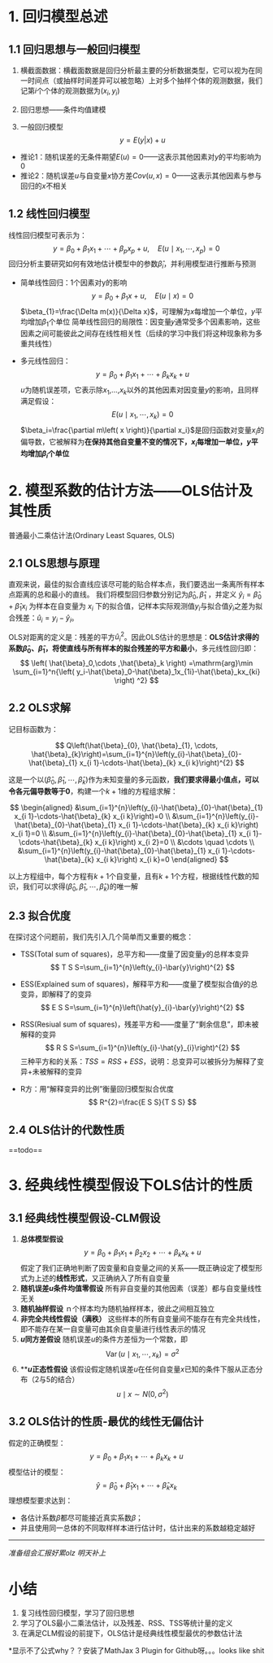 # 1. 回归模型总述
## 1.1 回归思想与一般回归模型
1. 横截面数据：横截面数据是回归分析最主要的分析数据类型，它可以视为在同一时间点（或抽样时间差异可以被忽略）上对多个抽样个体的观测数据，我们记第$i$个个体的观测数据为$(x_i,y_i)$
2. 回归思想——条件均值建模

3. 一般回归模型
$$
y=E(y|x)+u
$$
- 推论1：随机误差的无条件期望$E(u)=0$——这表示其他因素对$y$的平均影响为0
- 推论2：随机误差$u$与自变量$x$协方差$Cov(u,x)=0$——这表示其他因素与参与回归的$x$不相关
## 1.2 线性回归模型
线性回归模型可表示为：
$$
y=\beta_{0}+\beta_{1} x_{1}+\cdots+\beta_{p} x_{p}+u, \quad E\left(u \mid x_{1}, \cdots, x_{p}\right)=0
$$
回归分析主要研究如何有效地估计模型中的参数$\hat{\beta}_i$，并利用模型进行推断与预测
- 简单线性回归：1个因素对y的影响
$$
y=\beta_{0}+\beta_{1} x+u, \quad E(u \mid x)=0
$$
$\beta_{1}=\frac{\Delta m(x)}{\Delta x}$，可理解为$x$每增加一个单位，$y$平均增加$\beta_1$个单位
简单线性回归的局限性：因变量𝑦通常受多个因素影响，这些因素之间可能彼此之间存在线性相关性（后续的学习中我们将这种现象称为多重共线性）

- 多元线性回归：
$$
y=\beta_{0}+\beta_{1} x_{1}+\cdots+\beta_{k} x_{k}+u
$$
$u$为随机误差项，它表示除$x_1$,…,$x_k$以外的其他因素对因变量$y$的影响，且同样满足假设：
$$
E\left(u \mid x_{1}, \cdots, x_{k}\right)=0
$$
$\beta_i=\frac{\partial m\left( x \right)}{\partial x_i}$是回归函数对变量$x_i$的偏导数，它被解释为**在保持其他自变量不变的情况下，$x_i$每增加一单位，$y$平均增加$\beta_i$个单位**

# 2. 模型系数的估计方法——OLS估计及其性质
普通最小二乘估计法(Ordinary Least Squares, OLS)
## 2.1 OLS思想与原理
直观来说，最佳的拟合直线应该尽可能的贴合样本点，我们要选出一条离所有样本点距离的总和最小的直线。
我们将模型回归参数分别记为$\hat{\beta}_{0},\hat{\beta}_{1}$ ，并定义 $\hat{y}_{i}=\hat{\beta}_{0}+\hat{\beta}_{1} x_{i}$ 为样本在自变量为 $x_i$ 下的拟合值，记样本实际观测值$y_i$与拟合值$\hat{y}_{i}$之差为拟合残差：$\hat{u}_{i}=y_{i}-\hat{y}_{i}$。

OLS对距离的定义是：残差的平方${\hat{u}_i}^2$。因此OLS估计的思想是：**OLS估计求得的系数$\hat{\beta}_{0}$、$\hat{\beta}_{1}$，将使直线与所有样本的拟合残差的平方和最小**，多元线性回归即：
$$
\left( \hat{\beta}_0,\cdots ,\hat{\beta}_k \right) =\mathrm{arg}\min \sum_{i=1}^n{\left( y_i-\hat{\beta}_0-\hat{\beta}_1x_{1i}-\hat{\beta}_kx_{ki} \right) ^2}
$$
## 2.2 OLS求解
记目标函数为：

$$
Q\left(\hat{\beta}_{0}, \hat{\beta}_{1}, \cdots, \hat{\beta}_{k}\right)=\sum_{i=1}^{n}\left(y_{i}-\hat{\beta}_{0}-\hat{\beta}_{1} x_{i 1}-\cdots-\hat{\beta}_{k} x_{i k}\right)^{2}
$$

这是一个以$(\hat{\beta}_{0}, \hat{\beta}_{1}, \cdots, \hat{\beta}_{k})$作为未知变量的多元函数，**我们要求得最小值点，可以令各元偏导数等于0**，构建一个$k+1$维的方程组求解：

$$
\begin{aligned}
&\sum_{i=1}^{n}\left(y_{i}-\hat{\beta}_{0}-\hat{\beta}_{1} x_{i 1}-\cdots-\hat{\beta}_{k} x_{i k}\right)=0 \\
&\sum_{i=1}^{n}\left(y_{i}-\hat{\beta}_{0}-\hat{\beta}_{1} x_{i 1}-\cdots-\hat{\beta}_{k} x_{i k}\right) x_{i 1}=0 \\
&\sum_{i=1}^{n}\left(y_{i}-\hat{\beta}_{0}-\hat{\beta}_{1} x_{i 1}-\cdots-\hat{\beta}_{k} x_{i k}\right) x_{i 2}=0 \\
&\cdots \quad \cdots \\
&\sum_{i=1}^{n}\left(y_{i}-\hat{\beta}_{0}-\hat{\beta}_{1} x_{i 1}-\cdots-\hat{\beta}_{k} x_{i k}\right) x_{i k}=0
\end{aligned}
$$

以上方程组中，每个方程有$k+1$个自变量，且有$k+1$个方程，根据线性代数的知识，我们可以求得$(\hat{\beta}_{0}, \hat{\beta}_{1}, \cdots, \hat{\beta}_{k})$的唯一解
## 2.3 拟合优度
在探讨这个问题前，我们先引入几个简单而又重要的概念：

- TSS(Total sum of squares)，总平方和——度量了因变量$y$的总样本变异
$$
T S S=\sum_{i=1}^{n}\left(y_{i}-\bar{y}\right)^{2}
$$

- ESS(Explained sum of squares)，解释平方和——度量了模型拟合值$\hat{y}$的总变异，即解释了的变异
$$
E S S=\sum_{i=1}^{n}\left(\hat{y}_{i}-\bar{y}\right)^{2}
$$

- RSS(Resiual sum of squares)，残差平方和——度量了“剩余信息”，即未被解释的变异
$$
R S S=\sum_{i=1}^{n}\left(y_{i}-\hat{y}_{i}\right)^{2}
$$
三种平方和的关系：$TSS=RSS+ESS$，说明：总变异可以被拆分为解释了变异+未被解释的变异
- R方：用“解释变异的比例”衡量回归模型拟合优度
$$
R^{2}=\frac{E S S}{T S S}
$$
## 2.4 OLS估计的代数性质
==todo==
# 3. 经典线性模型假设下OLS估计的性质
## 3.1 经典线性模型假设-CLM假设
1. **总体模型假设**
$$
y=\beta_{0}+\beta_{1} x_{1}+\beta_{2} x_{2}+\cdots+\beta_{k} x_{k}+u
$$
假定了我们正确地判断了因变量和自变量之间的关系——既正确设定了模型形式为上述的**线性形式**，又正确纳入了所有自变量
2. **随机误差$u$条件均值零假设**
所有非自变量的其他因素（误差）都与自变量线性无关
3. **随机抽样假设**
ｎ个样本均为随机抽样样本，彼此之间相互独立
4. **非完全共线性假设（满秩）**
这些样本的所有自变量间不能存在有完全共线性，即不能存在某一自变量可由其余自变量进行线性表示的情况
5. **$u$同方差假设**
随机误差$u$的条件方差恒为一个常数，即
$$
\operatorname{Var}\left(u \mid x_{1}, \cdots, x_{k}\right)=\sigma^{2}
$$
6. ****$u$正态性假设**
该假设假定随机误差$u$在任何自变量$x$已知的条件下服从正态分布（2与5的结合）
$$
u \mid x \sim N\left(0, \sigma^{2}\right)
$$
## 3.2 OLS估计的性质-最优的线性无偏估计
假定的正确模型：
$$
y=\beta_{0}+\beta_{1} x_{1}+\cdots+\beta_{k} x_{k}+u
$$
模型估计的模型：
$$
\hat{y}=\hat{\beta}_0+\hat{\beta}_1x_1+\cdots +\hat{\beta}_kx_k
$$
理想模型要求达到：
- 各估计系数$\hat{\beta}$都尽可能接近真实系数$\beta$；
- 并且使用同一总体的不同取样样本进行估计时，估计出来的系数越稳定越好

---
*准备组会汇报好累olz 明天补上*

# 小结
1. 复习线性回归模型，学习了回归思想
2. 学习了OLS最小二乘法估计，以及残差、RSS、TSS等统计量的定义
3. 在满足CLM假设的前提下，OLS估计是经典线性模型最优的参数估计法

*显示不了公式why？？安装了MathJax 3 Plugin for Github呀。。。looks like shit
